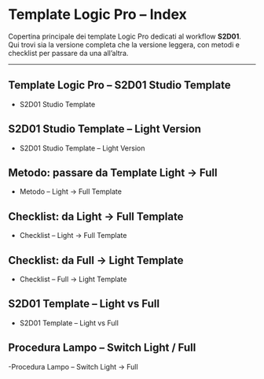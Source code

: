 # Template Logic Pro – Index

Copertina principale dei template Logic Pro dedicati al workflow **S2D01**.  
Qui trovi sia la versione completa che la versione leggera, con metodi e checklist per passare da una all’altra.

---

## Template Logic Pro – S2D01 Studio Template
- S2D01 Studio Template

## S2D01 Studio Template – Light Version
- S2D01 Studio Template – Light Version

## Metodo: passare da Template Light → Full
- Metodo – Light → Full Template

## Checklist: da Light → Full Template
- Checklist – Light → Full Template

## Checklist: da Full → Light Template
- Checklist – Full → Light Template

## S2D01 Template – Light vs Full
- S2D01 Template – Light vs Full

## Procedura Lampo – Switch Light / Full
-Procedura Lampo – Switch Light -> Full

